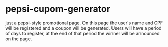 # pepsi-cupom-generator
 just a pepsi-style promotional page. On this page the user's name and CPF will be registered and a coupon will be generated. Users will have a period of days to register, at the end of that period the winner will be announced on the page.
